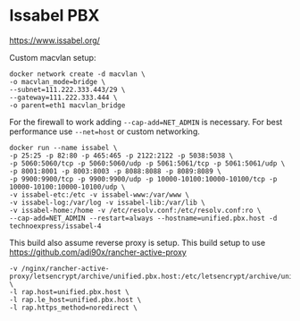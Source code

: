 # Issabel PBX

https://www.issabel.org/


Custom macvlan setup:
```
docker network create -d macvlan \
-o macvlan_mode=bridge \
--subnet=111.222.333.443/29 \
--gateway=111.222.333.444 \
-o parent=eth1 macvlan_bridge
```
For the firewall to work adding `--cap-add=NET_ADMIN` is necessary.
For best performance use `--net=host` or custom networking. 
```
docker run --name issabel \
-p 25:25 -p 82:80 -p 465:465 -p 2122:2122 -p 5038:5038 \
-p 5060:5060/tcp -p 5060:5060/udp -p 5061:5061/tcp -p 5061:5061/udp \
-p 8001:8001 -p 8003:8003 -p 8088:8088 -p 8089:8089 \
-p 9900:9900/tcp -p 9900:9900/udp -p 10000-10100:10000-10100/tcp -p 10000-10100:10000-10100/udp \
-v issabel-etc:/etc -v issabel-www:/var/www \
-v issabel-log:/var/log -v issabel-lib:/var/lib \
-v issabel-home:/home -v /etc/resolv.conf:/etc/resolv.conf:ro \
--cap-add=NET_ADMIN --restart=always --hostname=unified.pbx.host -d technoexpress/issabel-4
```

This build also assume reverse proxy is setup. 
This build setup to use https://github.com/adi90x/rancher-active-proxy

```
-v /nginx/rancher-active-proxy/letsencrypt/archive/unified.pbx.host:/etc/letsencrypt/archive/unified.pbx.host \
-l rap.host=unified.pbx.host \
-l rap.le_host=unified.pbx.host \
-l rap.https_method=noredirect \
```
